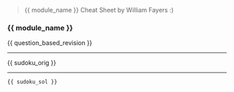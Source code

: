 > {{ module_name }} Cheat Sheet by William Fayers :)

### {{ module_name }}

{{ question_based_revision }}

___

{{ sudoku_orig }}

___

```spoiler-block
{{ sudoku_sol }}
```